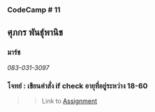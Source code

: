 ### CodeCamp # 11  

## **ศุภกร พันธุ์พานิช**  
### มาร์ช
*083-031-3097*  

### โจทย์ : เขียนคำสั่ง if check อายุที่อยู่ระหว่าง 18-60

>> Link to [Assignment]()